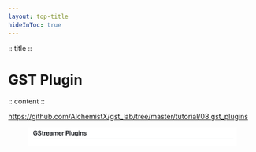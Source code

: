 ```yaml
---
layout: top-title
hideInToc: true
---
```

:: title ::
# GST Plugin

:: content ::
<div class="highlight-box text-xs">

https://github.com/AlchemistX/gst_lab/tree/master/tutorial/08.gst_plugins
</div>
<figure class="text-center mt-5">
  <div class="w-full mx-auto">
    <img 
      src="./assets/13-tutorial-14.png" 
      class="w-auto h-12 max-h-[75vh] object-contain mx-auto block shadow-md rounded-lg" 
    />
  </div>
</figure>
